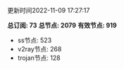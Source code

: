 更新时间2022-11-09 17:27:17

**总订阅: 73**
**总节点: 2079**
**有效节点: 919**
- ss节点: 523
- v2ray节点: 268
- trojan节点: 128
